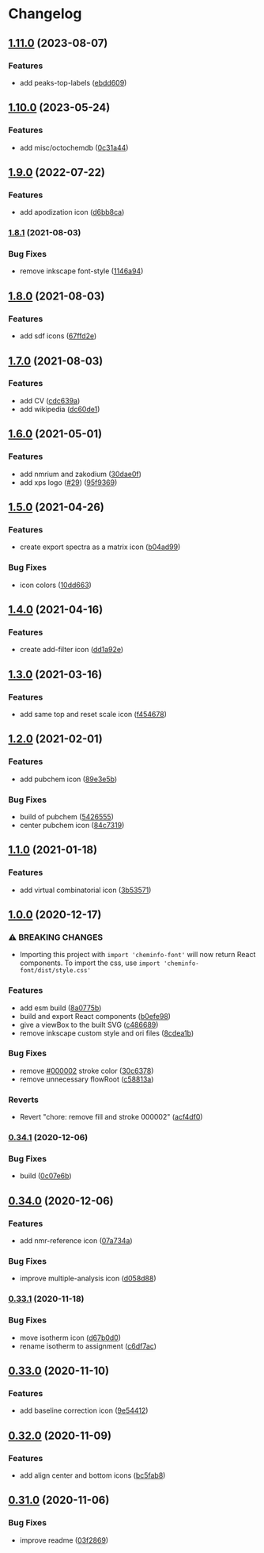 # Changelog

## [1.11.0](https://www.github.com/cheminfo/font/compare/v1.10.0...v1.11.0) (2023-08-07)


### Features

* add peaks-top-labels ([ebdd609](https://www.github.com/cheminfo/font/commit/ebdd60993d56af283ca9c051070c8c8d140f0eac))

## [1.10.0](https://www.github.com/cheminfo/font/compare/v1.9.0...v1.10.0) (2023-05-24)


### Features

* add misc/octochemdb ([0c31a44](https://www.github.com/cheminfo/font/commit/0c31a44b366ea3ac9734de939a4d9d58f7f560c1))

## [1.9.0](https://www.github.com/cheminfo/font/compare/v1.8.1...v1.9.0) (2022-07-22)


### Features

* add apodization icon ([d6bb8ca](https://www.github.com/cheminfo/font/commit/d6bb8caa4591fd46a8da3845d1056acb548d6ddf))

### [1.8.1](https://www.github.com/cheminfo/font/compare/v1.8.0...v1.8.1) (2021-08-03)


### Bug Fixes

* remove inkscape font-style ([1146a94](https://www.github.com/cheminfo/font/commit/1146a943bc63fdc708892ac8e7a011dba4933d0a))

## [1.8.0](https://www.github.com/cheminfo/font/compare/v1.7.0...v1.8.0) (2021-08-03)


### Features

* add sdf icons ([67ffd2e](https://www.github.com/cheminfo/font/commit/67ffd2e3200fd43307c003f10f924a1b25ab775f))

## [1.7.0](https://www.github.com/cheminfo/font/compare/v1.6.0...v1.7.0) (2021-08-03)


### Features

* add CV ([cdc639a](https://www.github.com/cheminfo/font/commit/cdc639a5e015e09a4814fdc1d079c213f8314a5a))
* add wikipedia ([dc60de1](https://www.github.com/cheminfo/font/commit/dc60de1bceffbd8dfc492109c5f612be43dc3b24))

## [1.6.0](https://www.github.com/cheminfo/font/compare/v1.5.0...v1.6.0) (2021-05-01)


### Features

* add nmrium and zakodium ([30dae0f](https://www.github.com/cheminfo/font/commit/30dae0f2e68b7ad91d04e9ab12e9095d83e19e68))
* add xps logo ([#29](https://www.github.com/cheminfo/font/issues/29)) ([95f9369](https://www.github.com/cheminfo/font/commit/95f936930ebe61537c1c7f740c96cc274abd09c8))

## [1.5.0](https://www.github.com/cheminfo/font/compare/v1.4.0...v1.5.0) (2021-04-26)


### Features

* create export spectra as a matrix icon ([b04ad99](https://www.github.com/cheminfo/font/commit/b04ad99a660ccd2b9ae7223d5b765b21cb424c24))


### Bug Fixes

* icon colors ([10dd663](https://www.github.com/cheminfo/font/commit/10dd663bdb406f4a2e653084a95996735fb00aa4))

## [1.4.0](https://www.github.com/cheminfo/font/compare/v1.3.0...v1.4.0) (2021-04-16)


### Features

* create add-filter icon ([dd1a92e](https://www.github.com/cheminfo/font/commit/dd1a92e9399d7f1e32d3f929c2269a706441aa76))

## [1.3.0](https://www.github.com/cheminfo/font/compare/v1.2.0...v1.3.0) (2021-03-16)


### Features

* add same top and reset scale icon ([f454678](https://www.github.com/cheminfo/font/commit/f454678292b9c8091170994d11ba8cb0b63b11b6))

## [1.2.0](https://www.github.com/cheminfo/font/compare/v1.1.0...v1.2.0) (2021-02-01)


### Features

* add pubchem icon ([89e3e5b](https://www.github.com/cheminfo/font/commit/89e3e5b6e0ef3d98cffd651c9cb6e767145d4009))


### Bug Fixes

* build of pubchem ([5426555](https://www.github.com/cheminfo/font/commit/5426555194ca7ac551db660a42aa204f6b604805))
* center pubchem icon ([84c7319](https://www.github.com/cheminfo/font/commit/84c7319d58a6b4185d9a51376f80ecdc689d22c1))

## [1.1.0](https://www.github.com/cheminfo/font/compare/v1.0.0...v1.1.0) (2021-01-18)


### Features

* add virtual combinatorial icon ([3b53571](https://www.github.com/cheminfo/font/commit/3b535711ee565f01b37e8967fd0dfa3729f8b0e1))

## [1.0.0](https://www.github.com/cheminfo/font/compare/v0.34.1...v1.0.0) (2020-12-17)


### ⚠ BREAKING CHANGES

* Importing this project with `import 'cheminfo-font'` will now return React components. To import the css, use `import 'cheminfo-font/dist/style.css'`

### Features

* add esm build ([8a0775b](https://www.github.com/cheminfo/font/commit/8a0775bcc4c9e22b620c44e447067e8dd269fdf8))
* build and export React components ([b0efe98](https://www.github.com/cheminfo/font/commit/b0efe9846f94a182e3391c018d1807368beb38fc))
* give a viewBox to the built SVG ([c486689](https://www.github.com/cheminfo/font/commit/c4866895ab33836396ce61bb0ed3af62cebbe0aa))
* remove inkscape custom style and ori files ([8cdea1b](https://www.github.com/cheminfo/font/commit/8cdea1bcfcc04289940409c887b9266b5ab3acd9))


### Bug Fixes

* remove [#000002](https://www.github.com/cheminfo/font/issues/000002) stroke color ([30c6378](https://www.github.com/cheminfo/font/commit/30c6378c3acd8981de4f499c7856be53c5927cda))
* remove unnecessary flowRoot ([c58813a](https://www.github.com/cheminfo/font/commit/c58813a985dd9519fa78a8c5a37ebb06e74018ce))


### Reverts

* Revert "chore: remove fill and stroke 000002" ([acf4df0](https://www.github.com/cheminfo/font/commit/acf4df0ef421e62633839cee9ccda4fe2d01d14d))

### [0.34.1](https://www.github.com/cheminfo/font/compare/v0.34.0...v0.34.1) (2020-12-06)


### Bug Fixes

* build ([0c07e6b](https://www.github.com/cheminfo/font/commit/0c07e6bdccc7b9e04d6d6a35ec722dacf926ae49))

## [0.34.0](https://www.github.com/cheminfo/font/compare/v0.33.1...v0.34.0) (2020-12-06)


### Features

* add nmr-reference icon ([07a734a](https://www.github.com/cheminfo/font/commit/07a734aa87610611bfdb529bae8b6b65a77422ed))


### Bug Fixes

* improve multiple-analysis icon ([d058d88](https://www.github.com/cheminfo/font/commit/d058d886371d90aa9e54b580996a1fba65908fbd))

### [0.33.1](https://www.github.com/cheminfo/font/compare/v0.33.0...v0.33.1) (2020-11-18)


### Bug Fixes

* move isotherm icon ([d67b0d0](https://www.github.com/cheminfo/font/commit/d67b0d0e47079a3668ebb040d821b2502e4cc5ae))
* rename isotherm to assignment ([c6df7ac](https://www.github.com/cheminfo/font/commit/c6df7ac4e09e41eaa8c3c881e3d87db7d4628eda))

## [0.33.0](https://www.github.com/cheminfo/font/compare/v0.32.0...v0.33.0) (2020-11-10)


### Features

* add baseline correction icon ([9e54412](https://www.github.com/cheminfo/font/commit/9e54412a23c317cdda6b1315baaa0b5ff7387ac4))

## [0.32.0](https://www.github.com/cheminfo/font/compare/v0.31.0...v0.32.0) (2020-11-09)


### Features

* add align center and bottom icons ([bc5fab8](https://www.github.com/cheminfo/font/commit/bc5fab87e9a2fed7dac39b5482407b6aca4b208f))

## [0.31.0](https://www.github.com/cheminfo/font/compare/v0.30.0...v0.31.0) (2020-11-06)


### Bug Fixes

* improve readme ([03f2869](https://www.github.com/cheminfo/font/commit/03f2869e9162c458206e95be29d0fb08d5aecb81))
